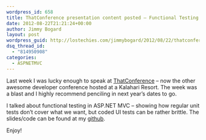 ```yaml
---
wordpress_id: 658
title: ThatConference presentation content posted – Functional Testing in MVC
date: 2012-08-22T21:21:24+00:00
author: Jimmy Bogard
layout: post
wordpress_guid: http://lostechies.com/jimmybogard/2012/08/22/thatconference-presentation-content-posted-functional-testing-in-mvc/
dsq_thread_id:
  - "814950908"
categories:
  - ASPNETMVC
---
```

Last week I was lucky enough to speak at [ThatConference](http://www.thatconference.com/) – now the other awesome developer conference hosted at a Kalahari Resort. The week was a blast and I highly recommend penciling in next year’s dates to go.

I talked about functional testing in ASP.NET MVC – showing how regular unit tests don’t cover what we want, but coded UI tests can be rather brittle. The slides/code can be found at my [github](https://github.com/jbogard/presentations).

Enjoy!